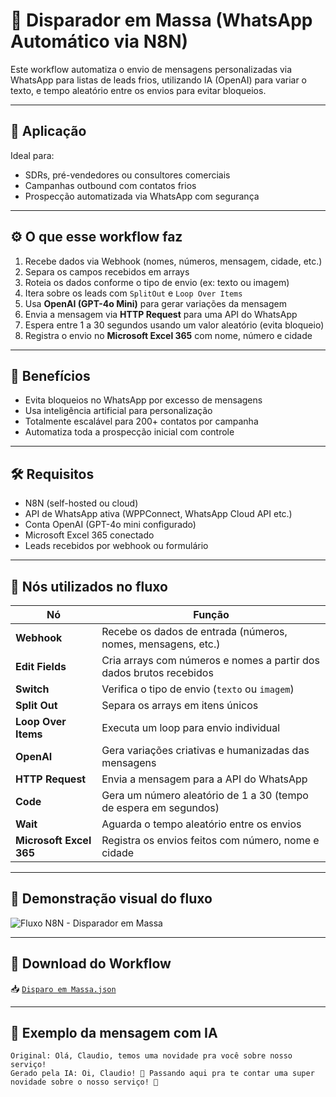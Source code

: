 # 🚀 Disparador em Massa (WhatsApp Automático via N8N)

Este workflow automatiza o envio de mensagens personalizadas via WhatsApp para listas de leads frios, utilizando IA (OpenAI) para variar o texto, e tempo aleatório entre os envios para evitar bloqueios.

---

## 💼 Aplicação

Ideal para:
- SDRs, pré-vendedores ou consultores comerciais
- Campanhas outbound com contatos frios
- Prospecção automatizada via WhatsApp com segurança

---

## ⚙️ O que esse workflow faz

1. Recebe dados via Webhook (nomes, números, mensagem, cidade, etc.)
2. Separa os campos recebidos em arrays
3. Roteia os dados conforme o tipo de envio (ex: texto ou imagem)
4. Itera sobre os leads com `SplitOut` e `Loop Over Items`
5. Usa **OpenAI (GPT-4o Mini)** para gerar variações da mensagem
6. Envia a mensagem via **HTTP Request** para uma API do WhatsApp
7. Espera entre 1 a 30 segundos usando um valor aleatório (evita bloqueio)
8. Registra o envio no **Microsoft Excel 365** com nome, número e cidade

---

## 🧠 Benefícios

- Evita bloqueios no WhatsApp por excesso de mensagens
- Usa inteligência artificial para personalização
- Totalmente escalável para 200+ contatos por campanha
- Automatiza toda a prospecção inicial com controle

---

## 🛠️ Requisitos

- N8N (self-hosted ou cloud)
- API de WhatsApp ativa (WPPConnect, WhatsApp Cloud API etc.)
- Conta OpenAI (GPT-4o mini configurado)
- Microsoft Excel 365 conectado
- Leads recebidos por webhook ou formulário

---

## 🧩 Nós utilizados no fluxo

| Nó                      | Função                                                                 |
|-------------------------|------------------------------------------------------------------------|
| **Webhook**             | Recebe os dados de entrada (números, nomes, mensagens, etc.)           |
| **Edit Fields**         | Cria arrays com números e nomes a partir dos dados brutos recebidos    |
| **Switch**              | Verifica o tipo de envio (`texto` ou `imagem`)                         |
| **Split Out**           | Separa os arrays em itens únicos                                       |
| **Loop Over Items**     | Executa um loop para envio individual                                  |
| **OpenAI**              | Gera variações criativas e humanizadas das mensagens                   |
| **HTTP Request**        | Envia a mensagem para a API do WhatsApp                                |
| **Code**                | Gera um número aleatório de 1 a 30 (tempo de espera em segundos)       |
| **Wait**                | Aguarda o tempo aleatório entre os envios                              |
| **Microsoft Excel 365** | Registra os envios feitos com número, nome e cidade                    |

---

## 🔁 Demonstração visual do fluxo

![Fluxo N8N - Disparador em Massa](./fbfb7606-fb8c-4051-98c9-e1be140ef354.png)

---

## 📎 Download do Workflow

📥 [`Disparo em Massa.json`](./Disparo%20em%20Massa.json)

---

## 🧠 Exemplo da mensagem com IA

```text
Original: Olá, Claudio, temos uma novidade pra você sobre nosso serviço!
Gerado pela IA: Oi, Claudio! 🌟 Passando aqui pra te contar uma super novidade sobre o nosso serviço! 🚀
